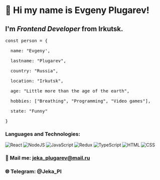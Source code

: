 # 👋 Hi my name is **Evgeny Plugarev**!
## I'm *Frontend Developer* from Irkutsk.
<pre>const person = {<br/>
  name: "Evgeny',<br/>
  lastname: "Plugarev",<br/>
  country: "Russia",<br/>
  location: "Irkutsk",<br/>
  age: "Little more than the age of the earth",<br/>
  hobbies: ["Breathing", "Programming", "Video games"],<br/>
  state: "Funny"<br/>
}
</pre>
### Languages and Technologies:
![React](https://img.shields.io/badge/-React-090909?style=for-the-badge&logo=React)
![NodeJS](https://img.shields.io/badge/-Node-090909?style=for-the-badge&logo=Node)
![JavaScript](https://img.shields.io/badge/-JavaScript-090909?style=for-the-badge&logo=JavaScript)
![Redux](https://img.shields.io/badge/-Redux-090909?style=for-the-badge&logo=Redux)
![TypeScript](https://img.shields.io/badge/-TypeScript-090909?style=for-the-badge&logo=TypeScript)
![HTML](https://img.shields.io/badge/-HTML-090909?style=for-the-badge&logo=html5)
![CSS](https://img.shields.io/badge/-CSS-090909?style=for-the-badge&logo=css3)
### :e-mail: Mail me: jeka_plugarev@mail.ru
### :globe_with_meridians: Telegram: @Jeka_Pl
